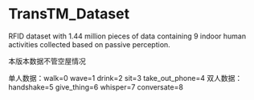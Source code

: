 # TransTM_Dataset
RFID dataset with 1.44 million pieces of data containing 9 indoor human activities collected based on passive perception.

本版本数据不管空屋情况

单人数据：walk=0  wave=1  drink=2  sit=3  take_out_phone=4
双人数据：handshake=5  give_thing=6  whisper=7  conversate=8	